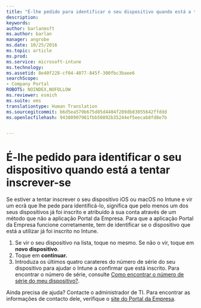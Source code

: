 ```yaml
---
title: "É-lhe pedido para identificar o seu dispositivo quando está a tentar inscrever-se | Documentos da Microsoft"
description: 
keywords: 
author: barlanmsft
ms.author: barlan
manager: angrobe
ms.date: 10/25/2016
ms.topic: article
ms.prod: 
ms.service: microsoft-intune
ms.technology: 
ms.assetid: 8e40f228-cf04-4077-845f-300fbc3baee6
searchScope:
- Company Portal
ROBOTS: NOINDEX,NOFOLLOW
ms.reviewer: esmich
ms.suite: ems
translationtype: Human Translation
ms.sourcegitcommit: b6d5ea579b675d85d4404f289db83055642ffddd
ms.openlocfilehash: 94380907981fbb50892b35244ef5eecab8fd8e7b


---
```



# <a name="you-are-asked-to-identify-your-device-when-youre-trying-to-enroll"></a>É-lhe pedido para identificar o seu dispositivo quando está a tentar inscrever-se

Se estiver a tentar inscrever o seu dispositivo iOS ou macOS no Intune e vir um ecrã que lhe pede para identificá-lo, significa que pelo menos um dos seus dispositivos já foi inscrito e atribuído à sua conta através de um método que não a aplicação Portal da Empresa. Para que a aplicação Portal da Empresa funcione corretamente, tem de identificar se o dispositivo que está a utilizar já foi inscrito no Intune.

1. Se vir o seu dispositivo na lista, toque no mesmo. Se não o vir, toque em **novo dispositivo**.
2. Toque em **continuar.**
3. Introduza os últimos quatro carateres do número de série do seu dispositivo para ajudar o Intune a confirmar que está inscrito. Para encontrar o número de série, consulte [Como encontrar o número de série do meu dispositivo?](how-do-i-find-the-serial-number-on-my-device-ios.md).

Ainda precisa de ajuda? Contacte o administrador de TI. Para encontrar as informações de contacto dele, verifique o [site do Portal da Empresa](http://portal.manage.microsoft.com).



<!--HONumber=Dec16_HO2-->


